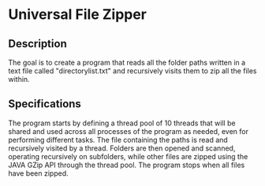 # Universal File Zipper

## Description

The goal is to create a program that reads all the folder paths written in a text file called "directorylist.txt" and recursively visits them to zip all the files within.

## Specifications

The program starts by defining a thread pool of 10 threads that will be shared and used across all processes of the program as needed, even for performing different tasks.
The file containing the paths is read and recursively visited by a thread.
Folders are then opened and scanned, operating recursively on subfolders, while other files are zipped using the JAVA GZip API through the thread pool.
The program stops when all files have been zipped.
